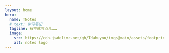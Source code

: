 ```yaml
---
layout: home
hero:
  name: TNotes
  # text: 学习笔记
  tagline: 有空就写点儿……
  image:
    src: https://cdn.jsdelivr.net/gh/Tdahuyou/imgs@main/assets/footprints.png
    alt: notes logo
---
```


<RootFolder />
